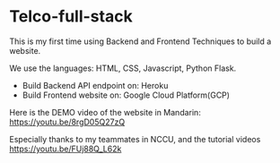 # Telco-full-stack
This is my first time using Backend and Frontend Techniques to build a website.

We use the languages: HTML, CSS, Javascript, Python Flask.
- Build Backend API endpoint on: Heroku
- Build Frontend website on: Google Cloud Platform(GCP)

Here is the DEMO video of the website in Mandarin: https://youtu.be/8rgD05Q27zQ

Especially thanks to my teammates in NCCU, and the tutorial videos https://youtu.be/FUj88Q_L62k

